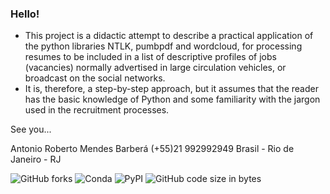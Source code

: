 ### Hello!
- This project is a didactic attempt to describe a practical application of the python libraries NTLK, pumbpdf and wordcloud, for processing resumes to be included in a list of descriptive profiles of jobs (vacancies) normally advertised in large circulation vehicles, or broadcast on the social networks.
- It is, therefore, a step-by-step approach, but it assumes that the reader has the basic knowledge of Python and some familiarity with the jargon used in the recruitment processes.

See you...

Antonio Roberto Mendes Barberá
(+55)21 992992949
Brasil - Rio de Janeiro - RJ

![GitHub forks](https://img.shields.io/github/forks/arbarbera/Curricula-Processing-Resumes?color=%2327FF01&label=Forks&logo=GITHUB&logoColor=%2327FF01&style=plastic)
![Conda](https://img.shields.io/conda/v/conda-forge/python?color=%2301FFF3&label=conda&logo=ANACONDA&logoColor=%2301FFF3&style=plastic)
![PyPI](https://img.shields.io/pypi/v/nine?color=%2323B8F9%20&logo=PyPI&logoColor=%2323B8F9%20&style=plastic)
![GitHub code size in bytes](https://img.shields.io/github/languages/code-size/arbarbera/Curricula-Processing-Resumes?color=%23FFC300&logo=GITHUB&logoColor=%23FFC300&style=plastic)
